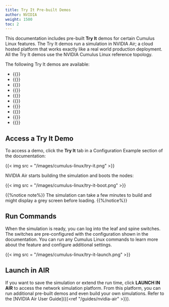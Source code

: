 ```yaml
---
title: Try It Pre-built Demos
author: NVIDIA
weight: 1500
toc: 2
---
```

This documentation includes pre-built **Try It** demos for certain Cumulus Linux features. The Try It demos run a simulation in NVIDIA Air; a cloud hosted platform that works exactly like a real world production deployment. All the Try It demos use the NVIDIA Cumulus Linux reference topology.

The following Try It demos are available:
- {{<link url="Configuration-Example" text="BGP">}}
- {{<link url="OSPF-Configuration-Example" text="OSPF">}}
- {{<link url="Protocol-Independent-Multicast-PIM/#configuration-example" text="PIM">}}
- {{<link url="Inter-subnet-Routing/#configure-route-targets" text="EVPN downstream VNI">}}
- {{<link url="EVPN-Multihoming/#configuration-example" text="EVPN multihoming">}}
- {{<link url="Configuration-Examples/#evpn-symmetric-routing" text="EVPN symmetric routing">}}
- {{<link url="Multi-Chassis-Link-Aggregation-MLAG/#configuration-example" text="MLAG">}}
- {{<link url="Virtual-Router-Redundancy-VRR-and-VRRP/#configuration-example" text="VRR">}}
- {{<link url="Static-VXLAN-Tunnels/#single-vxlan-device" text="Single VXLAN device">}}
- {{<link url="VXLAN-Active-active-Mode/#configuration-example" text="VXLAN Active-active Mode">}}

## Access a Try It Demo

To access a demo, click the **Try It** tab in a Configuration Example section of the documentation:

{{< img src = "/images/cumulus-linux/try-it.png" >}}

NVIDIA Air starts building the simulation and boots the nodes:

{{< img src = "/images/cumulus-linux/try-it-boot.png" >}}

{{%notice note%}}
The simulation can take a few minutes to build and might display a grey screen before loading.
{{%/notice%}}

## Run Commands

When the simulation is ready, you can log into the leaf and spine switches. The switches are pre-configured with the configuration shown in the documentation. You can run any Cumulus Linux commands to learn more about the feature and configure additional settings.

{{< img src = "/images/cumulus-linux/try-it-launch.png" >}}

## Launch in AIR
<!-- vale off -->
If you want to save the simulation or extend the run time, click **LAUNCH IN AIR** to access the network simulation platform. From this platform, you can run additional pre-built demos and even build your own simulations. Refer to the [NVIDIA Air User Guide]({{<ref "/guides/nvidia-air" >}}).
<!-- vale on -->
